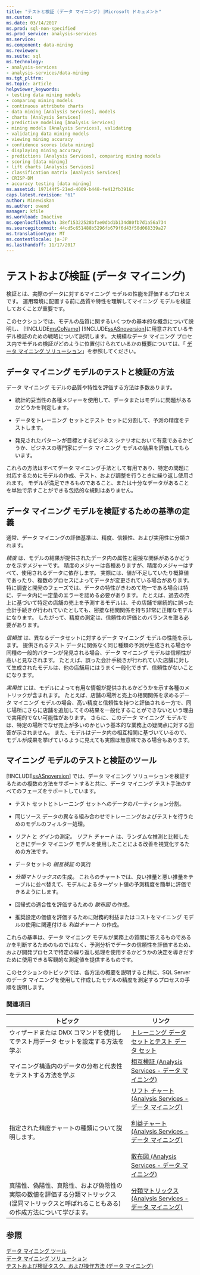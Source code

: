 ```yaml
---
title: "テストと検証 (データ マイニング) |Microsoft ドキュメント"
ms.custom: 
ms.date: 03/14/2017
ms.prod: sql-non-specified
ms.prod_service: analysis-services
ms.service: 
ms.component: data-mining
ms.reviewer: 
ms.suite: sql
ms.technology:
- analysis-services
- analysis-services/data-mining
ms.tgt_pltfrm: 
ms.topic: article
helpviewer_keywords:
- testing data mining models
- comparing mining models
- continuous attribute charts
- data mining [Analysis Services], models
- charts [Analysis Services]
- predictive modeling [Analysis Services]
- mining models [Analysis Services], validating
- validating data mining models
- viewing mining accuracy
- confidence scores [data mining]
- displaying mining accuracy
- predictions [Analysis Services], comparing mining models
- scoring [data mining]
- lift charts [Analysis Services]
- classification matrix [Analysis Services]
- CRISP-DM
- accuracy testing [data mining]
ms.assetid: 197144f5-21ed-4009-b448-fe412fb3916c
caps.latest.revision: "61"
author: Minewiskan
ms.author: owend
manager: kfile
ms.workload: Inactive
ms.openlocfilehash: 38ef15322528bfae0dbd1b134d80fb7d1a56a734
ms.sourcegitcommit: 44cd5c651488b5296fb679f6d43f50d068339a27
ms.translationtype: MT
ms.contentlocale: ja-JP
ms.lasthandoff: 11/17/2017
---
```

# <a name="testing-and-validation-data-mining"></a>テストおよび検証 (データ マイニング)
  検証とは、実際のデータに対するマイニング モデルの性能を評価するプロセスです。 運用環境に配置する前に品質や特性を理解してマイニング モデルを検証しておくことが重要です。  
  
 このセクションでは、モデルの品質に関するいくつかの基本的な概念について説明し、 [!INCLUDE[msCoName](../../includes/msconame-md.md)] [!INCLUDE[ssASnoversion](../../includes/ssasnoversion-md.md)]に用意されているモデル検証のための戦略について説明します。 大規模なデータ マイニング プロセス内でモデルの検証がどのように位置付けられているかの概要については、「 [データ マイニング ソリューション](../../analysis-services/data-mining/data-mining-solutions.md)」を参照してください。  
  
## <a name="methods-for-testing-and-validation-of-data-mining-models"></a>データ マイニング モデルのテストと検証の方法  
 データ マイニング モデルの品質や特性を評価する方法は多数あります。  
  
-   統計的妥当性の各種メジャーを使用して、データまたはモデルに問題があるかどうかを判定します。  
  
-   データをトレーニング セットとテスト セットに分割して、予測の精度をテストします。  
  
-   発見されたパターンが目標とするビジネス シナリオにおいて有意であるかどうか、ビジネスの専門家にデータ マイニング モデルの結果を評価してもらいます。  
  
 これらの方法はすべてデータ マイニング手法として有用であり、特定の問題に対応するためにモデルの作成、テスト、および調整を行うときに繰り返し使用されます。 モデルが満足できるものであること、または十分なデータがあることを単独で示すことができる包括的な規則はありません。  
  
## <a name="definition-of-criteria-for-validating-data-mining-models"></a>データ マイニング モデルを検証するための基準の定義  
 通常、データ マイニングの評価基準は、精度、信頼性、および実用性に分類されます。  
  
 *精度* は、モデルの結果が提供されたデータ内の属性と密接な関係があるかどうかを示すメジャーです。 精度のメジャーは各種ありますが、精度のメジャーはすべて、使用されるデータに依存します。 実際には、値が不足していたり概算値であったり、複数のプロセスによってデータが変更されている場合があります。 特に調査と開発のフェーズでは、データの特性がきわめて均一である場合は特に、データ内に一定量のエラーを認める必要があります。 たとえば、過去の売上に基づいて特定の店舗の売上を予測するモデルは、その店舗で継続的に誤った会計手続きが行われていたとしても、密接な相関関係を持ち非常に正確なモデルになります。 したがって、精度の測定は、信頼性の評価とのバランスを取る必要があります。  
  
 *信頼性* は、異なるデータセットに対するデータ マイニング モデルの性能を示します。 提供されるテスト データに関係なく同じ種類の予測が生成される場合や同種の一般的パターンが発見される場合、データ マイニング モデルは信頼性が高いと見なされます。 たとえば、誤った会計手続きが行われていた店舗に対して生成されたモデルは、他の店舗用にはうまく一般化できず、信頼性がないことになります。  
  
 *実用性* には、モデルによって有用な情報が提供されるかどうかを示す各種のメトリックが含まれます。 たとえば、店舗の場所と売上の相関関係を求めるデータ マイニング モデルの場合、高い精度と信頼性を持つと評価される一方で、同じ場所にさらに店舗を追加してその結果を一般化することができないという理由で実用的でない可能性があります。 さらに、このデータ マイニング モデルでは、特定の場所でなぜ売上が多いのかという基本的な業務上の疑問点に対する回答が示されません。 また、モデルはデータ内の相互相関に基づいているので、モデルが成果を挙げているように見えても実際は無意味である場合もあります。  
  
## <a name="tools-for-testing-and-validation-of-mining-models"></a>マイニング モデルのテストと検証のツール  
 [!INCLUDE[ssASnoversion](../../includes/ssasnoversion-md.md)] では、データ マイニング ソリューションを検証するための複数の方法をサポートすると共に、データ マイニング テスト手法のすべてのフェーズをサポートしています。  
  
-   テスト セットとトレーニング セットへのデータのパーティション分割。  
  
-   同じソース データの異なる組み合わせでトレーニングおよびテストを行うためのモデルのフィルター処理。  
  
-   *リフト* と *ゲイン*の測定。 *リフト チャート* は、ランダムな推測と比較したときにデータ マイニング モデルを使用したことによる改善を視覚化するための方法です。  
  
-   データセットの *相互検証* の実行  
  
-   *分類マトリックス*の生成。 これらのチャートでは、良い推量と悪い推量をテーブルに並べ替えて、モデルによるターゲット値の予測精度を簡単に評価できるようにします。  
  
-   回帰式の適合性を評価するための *散布図* の作成。  
  
-   推奨設定の価値を評価するために財務的利益またはコストをマイニング モデルの使用に関連付ける *利益チャート* の作成。  
  
 これらの基準は、データ マイニング モデルが業務上の質問に答えるものであるかを判断するためのものではなく、予測分析でデータの信頼性を評価するため、および開発プロセスで特定の繰り返し処理を使用するかどうかの決定を導きだすために使用できる客観的な測定値を提供するものです。  
  
 このセクションのトピックでは、各方法の概要を説明すると共に、SQL Server のデータ マイニングを使用して作成したモデルの精度を測定するプロセスの手順を説明します。  
  
### <a name="related-topics"></a>関連項目  
  
|トピック|リンク|  
|------------|-----------|  
|ウィザードまたは DMX コマンドを使用してテスト用データ セットを設定する方法を学ぶ|[トレーニング データ セットとテスト データ セット](../../analysis-services/data-mining/training-and-testing-data-sets.md)|  
|マイニング構造内のデータの分布と代表性をテストする方法を学ぶ|[相互検証 (Analysis Services - データ マイニング)](../../analysis-services/data-mining/cross-validation-analysis-services-data-mining.md)|  
|指定された精度チャートの種類について説明します。|[リフト チャート (Analysis Services - データ マイニング)](../../analysis-services/data-mining/lift-chart-analysis-services-data-mining.md)<br /><br /> [利益チャート (Analysis Services - データ マイニング)](../../analysis-services/data-mining/profit-chart-analysis-services-data-mining.md)<br /><br /> [散布図 (Analysis Services - データ マイニング)](../../analysis-services/data-mining/scatter-plot-analysis-services-data-mining.md)|  
|真陽性、偽陽性、真陰性、および偽陰性の実際の数値を評価する分類マトリックス (混同マトリックスと呼ばれることもある) の作成方法について学びます。|[分類マトリックス (Analysis Services - データ マイニング)](../../analysis-services/data-mining/classification-matrix-analysis-services-data-mining.md)|  
  
## <a name="see-also"></a>参照  
 [データ マイニング ツール](../../analysis-services/data-mining/data-mining-tools.md)   
 [データ マイニング ソリューション](../../analysis-services/data-mining/data-mining-solutions.md)   
 [テストおよび検証タスク、および操作方法 (データ マイニング)](../../analysis-services/data-mining/testing-and-validation-tasks-and-how-tos-data-mining.md)  
  
  
